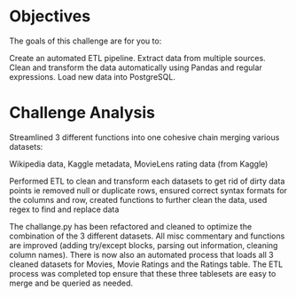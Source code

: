 # Objectives
The goals of this challenge are for you to:

Create an automated ETL pipeline.
Extract data from multiple sources.
Clean and transform the data automatically using Pandas and regular expressions.
Load new data into PostgreSQL.

# Challenge Analysis

Streamlined 3 different functions into one cohesive chain merging various datasets:

Wikipedia data,
Kaggle metadata,
MovieLens rating data (from Kaggle)

Performed ETL to clean and transform each datasets to get rid of dirty data points ie removed null or duplicate rows, ensured correct syntax formats for the columns and row, created functions to further clean the data, used regex to find and replace data

The challange.py has been refactored and cleaned to optimize the combination of the 3 different datasets.  All misc commentary and functions are improved (adding try/except blocks, parsing out information, cleaning column names).  There is now also an automated process that loads all 3 cleaned datasets for Movies, Movie Ratings and the Ratings table.
The ETL process was completed top ensure that these three tablesets are easy to merge and be queried as needed.
